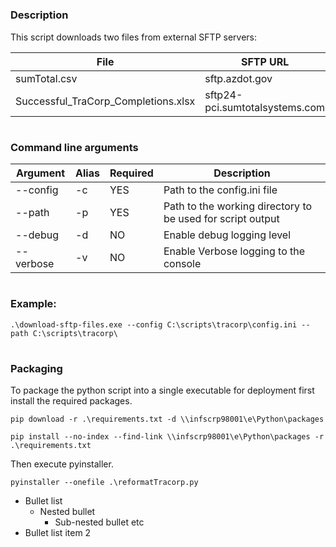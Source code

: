 #
### Description
This script downloads two files from external SFTP servers:

File | SFTP URL | Destination
--- | --- | ---
sumTotal.csv | sftp.azdot.gov | \temp
Successful_TraCorp_Completions.xlsx | sftp24-pci.sumtotalsystems.com | \temp




#
### Command line arguments
Argument | Alias | Required | Description
--- | --- | --- | ---
--config | -c | YES | Path to the config.ini file
--path | -p | YES | Path to the working directory to be used for script output
--debug | -d | NO | Enable debug logging level 
--verbose | -v | NO | Enable Verbose logging to the console


# 
### Example: 

```.\download-sftp-files.exe --config C:\scripts\tracorp\config.ini --path C:\scripts\tracorp\```


#
### Packaging
To package the python script into a single executable for deployment first install the required packages.

```pip download -r .\requirements.txt -d \\infscrp98001\e\Python\packages```

```pip install --no-index --find-link \\infscrp98001\e\Python\packages -r .\requirements.txt```

Then execute pyinstaller.

```pyinstaller --onefile .\reformatTracorp.py```




* Bullet list
    * Nested bullet
        * Sub-nested bullet etc
* Bullet list item 2

